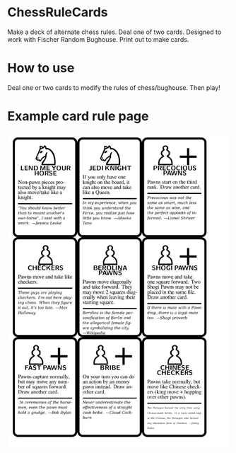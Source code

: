 # ChessRuleCards
Make a deck of alternate chess rules. Deal one of two cards. Designed to work with Fischer Random Bughouse.
Print out to make cards.

# How to use
Deal one or two cards to modify the rules of chess/bughouse. Then play!

# Example card rule page
![ChessRuleCards](https://github.com/SmoothDragon/ChessRuleCards/blob/main/ChessRuleCards.png)
